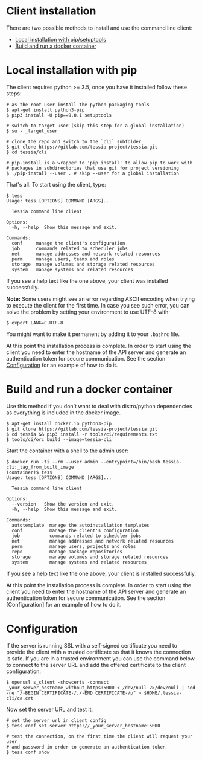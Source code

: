 <!--
Copyright 2016, 2017 IBM Corp.

Licensed under the Apache License, Version 2.0 (the "License");
you may not use this file except in compliance with the License.
You may obtain a copy of the License at

   http://www.apache.org/licenses/LICENSE-2.0

Unless required by applicable law or agreed to in writing, software
distributed under the License is distributed on an "AS IS" BASIS,
WITHOUT WARRANTIES OR CONDITIONS OF ANY KIND, either express or implied.
See the License for the specific language governing permissions and
limitations under the License.
-->
# Client installation

There are two possible methods to install and use the command line client:

- [Local installation with pip/setuptools](#local-installation-with-pipsetuptools)
- [Build and run a docker container](#build-and-run-a-docker-container)

# Local installation with pip

The client requires python >= 3.5, once you have it installed follow these steps:

```
# as the root user install the python packaging tools
$ apt-get install python3-pip
$ pip3 install -U pip==9.0.1 setuptools

# switch to target user (skip this step for a global installation)
$ su - _target_user

# clone the repo and switch to the `cli` subfolder
$ git clone https://gitlab.com/tessia-project/tessia.git
$ cd tessia/cli

# pip-install is a wrapper to 'pip install' to allow pip to work with
# packages in subdirectories that use git for project versioning
$ ./pip-install --user . # skip --user for a global installation
```

That's all. To start using the client, type:

```
$ tess
Usage: tess [OPTIONS] COMMAND [ARGS]...

  Tessia command line client

Options:
  -h, --help  Show this message and exit.

Commands:
  conf     manage the client's configuration
  job      commands related to scheduler jobs
  net      manage addresses and network related resources
  perm     manage users, teams and roles
  storage  manage volumes and storage related resources
  system   manage systems and related resources

```

If you see a help text like the one above, your client was installed successfully.

**Note:** Some users might see an error regarding ASCII encoding when trying to execute the client for the first time.
In case you see such error, you can solve the problem by setting your environment to use UTF-8 with:
```
$ export LANG=C.UTF-8
```

You might want to make it permanent by adding it to your ```.bashrc``` file.

At this point the installation process is complete. In order to start using the client you need to enter the hostname of the API server and generate an authentication token for
secure communication. See the section [Configuration](#configuration) for an example of how to do it.

# Build and run a docker container

Use this method if you don't want to deal with distro/python dependencies as everything is included in the docker image.

```
$ apt-get install docker.io python3-pip
$ git clone https://gitlab.com/tessia-project/tessia.git
$ cd tessia && pip3 install -r tools/ci/requirements.txt
$ tools/ci/orc build --image=tessia-cli
```

Start the container with a shell to the admin user:

```
$ docker run -ti --rm --user admin --entrypoint=/bin/bash tessia-cli:_tag_from_built_image
(container)$ tess
Usage: tess [OPTIONS] COMMAND [ARGS]...

  Tessia command line client

Options:
  --version   Show the version and exit.
  -h, --help  Show this message and exit.

Commands:
  autotemplate  manage the autoinstallation templates
  conf          manage the client's configuration
  job           commands related to scheduler jobs
  net           manage addresses and network related resources
  perm          manage users, projects and roles
  repo          manage package repositories
  storage       manage volumes and storage related resources
  system        manage systems and related resources

```

If you see a help text like the one above, your client is installed successfully.

At this point the installation process is complete. In order to start using the client you need to enter the hostname of the API server and generate an authentication token for
secure communication. See the section [Configuration] for an example of how to do it.

# Configuration

If the server is running SSL with a self-signed certificate you need to provide the client with a trusted certificate so that it knows the connection is safe.
If you are in a trusted environment you can use the command below to connect to the server URL and add the offered certificate to the client configuration:
```
$ openssl s_client -showcerts -connect _your_server_hostname_without_https:5000 < /dev/null 2>/dev/null | sed -ne "/-BEGIN CERTIFICATE-/,/-END CERTIFICATE-/p" > $HOME/.tessia-cli/ca.crt
```

Now set the server URL and test it:

```
# set the server url in client config
$ tess conf set-server https://_your_server_hostname:5000

# test the connection, on the first time the client will request your user
# and password in order to generate an authentication token
$ tess conf show
```
